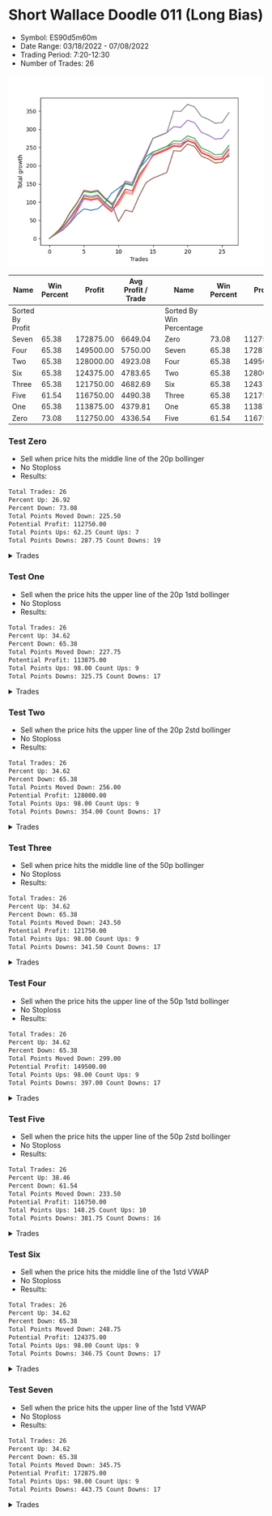 # Short Wallace Doodle 011 (Long Bias)
- Symbol: ES90d5m60m
- Date Range: 03/18/2022 - 07/08/2022
- Trading Period: 7:20-12:30
- Number of Trades: 26

![Plot](ShortWallaceDoodle011ES90d5m60m(LongBias).png)

| Name | Win Percent | Profit | Avg Profit / Trade |     | Name | Win Percent | Profit | Avg Profit / Trade |
| ---- | ----------- | ------ | ------------------ | --- | ---- | ----------- | ------ | ------------------ |
| Sorted By <br> Profit | | | | | Sorted By <br> Win Percentage ||||
| Seven | 65.38 | 172875.00 | 6649.04 |     | Zero | 73.08 | 112750.00 | 4336.54 |
| Four | 65.38 | 149500.00 | 5750.00 |     | Seven | 65.38 | 172875.00 | 6649.04 |
| Two | 65.38 | 128000.00 | 4923.08 |     | Four | 65.38 | 149500.00 | 5750.00 |
| Six | 65.38 | 124375.00 | 4783.65 |     | Two | 65.38 | 128000.00 | 4923.08 |
| Three | 65.38 | 121750.00 | 4682.69 |     | Six | 65.38 | 124375.00 | 4783.65 |
| Five | 61.54 | 116750.00 | 4490.38 |     | Three | 65.38 | 121750.00 | 4682.69 |
| One | 65.38 | 113875.00 | 4379.81 |     | One | 65.38 | 113875.00 | 4379.81 |
| Zero | 73.08 | 112750.00 | 4336.54 |     | Five | 61.54 | 116750.00 | 4490.38 |

### Test Zero
* Sell when price hits the middle line of the 20p bollinger
* No Stoploss
* Results:
```
Total Trades: 26
Percent Up: 26.92
Percent Down: 73.08
Total Points Moved Down: 225.50
Potential Profit: 112750.00
Total Points Ups: 62.25 Count Ups: 7
Total Points Downs: 287.75 Count Downs: 19
```

<details><summary>Trades</summary>

<code>In: 2022-03-24 08:45:00		Out: 2022-03-24 09:17:15		Total Position Time: 32:15		Total Move Down: 12.50		Total to Date: 12.50</code> <br />
<code>In: 2022-04-06 10:55:00		Out: 2022-04-06 11:00:10		Total Position Time: 05:10		Total Move Down: 11.50		Total to Date: 24.00</code> <br />
<code>In: 2022-04-06 11:05:00		Out: 2022-04-06 11:08:10		Total Position Time: 03:10		Total Move Down: 18.50		Total to Date: 42.50</code> <br />
<code>In: 2022-04-06 12:05:00		Out: 2022-04-06 12:23:15		Total Position Time: 18:15		Total Move Down: 23.25		Total to Date: 65.75</code> <br />
<code>In: 2022-04-07 12:15:00		Out: 2022-04-07 12:55:25		Total Position Time: 40:25		Total Move Down: 15.50		Total to Date: 81.25</code> <br />
<code>In: 2022-04-13 08:35:00		Out: 2022-04-13 09:35:55		Total Position Time: 60:55		Total Move Down: -3.75		Total to Date: 77.50</code> <br />
<code>In: 2022-04-19 12:25:00		Out: 2022-04-20 06:55:55		Total Position Time: 1110:55		Total Move Down: 3.75		Total to Date: 81.25</code> <br />
<code>In: 2022-04-25 11:35:00		Out: 2022-04-25 12:07:15		Total Position Time: 32:15		Total Move Down: 16.00		Total to Date: 97.25</code> <br />
<code>In: 2022-04-25 11:55:00		Out: 2022-04-25 12:07:15		Total Position Time: 12:15		Total Move Down: 26.75		Total to Date: 124.00</code> <br />
<code>In: 2022-05-04 11:05:00		Out: 2022-05-04 11:07:15		Total Position Time: 02:15		Total Move Down: 14.00		Total to Date: 138.00</code> <br />
<code>In: 2022-05-04 12:15:00		Out: 2022-05-05 06:31:05		Total Position Time: 1096:05		Total Move Down: 14.50		Total to Date: 152.50</code> <br />
<code>In: 2022-05-16 10:45:00		Out: 2022-05-16 11:45:55		Total Position Time: 60:55		Total Move Down: -4.75		Total to Date: 147.75</code> <br />
<code>In: 2022-05-17 12:10:00		Out: 2022-05-18 06:30:05		Total Position Time: 1100:05		Total Move Down: 43.75		Total to Date: 191.50</code> <br />
<code>In: 2022-05-19 08:50:00		Out: 2022-05-19 09:21:05		Total Position Time: 31:05		Total Move Down: 22.25		Total to Date: 213.75</code> <br />
<code>In: 2022-05-19 12:05:00		Out: 2022-05-19 12:18:20		Total Position Time: 13:20		Total Move Down: 23.50		Total to Date: 237.25</code> <br />
<code>In: 2022-05-27 12:30:00		Out: 2022-05-31 06:30:55		Total Position Time: 1080:55		Total Move Down: 7.50		Total to Date: 244.75</code> <br />
<code>In: 2022-05-31 09:05:00		Out: 2022-05-31 10:05:55		Total Position Time: 60:55		Total Move Down: 8.00		Total to Date: 252.75</code> <br />
<code>In: 2022-06-21 12:15:00		Out: 2022-06-21 12:35:35		Total Position Time: 20:35		Total Move Down: 8.00		Total to Date: 260.75</code> <br />
<code>In: 2022-06-27 08:00:00		Out: 2022-06-27 09:00:55		Total Position Time: 60:55		Total Move Down: -1.75		Total to Date: 259.00</code> <br />
<code>In: 2022-06-27 08:30:00		Out: 2022-06-27 09:02:05		Total Position Time: 32:05		Total Move Down: 9.00		Total to Date: 268.00</code> <br />
<code>In: 2022-07-01 11:25:00		Out: 2022-07-01 12:25:55		Total Position Time: 60:55		Total Move Down: -6.75		Total to Date: 261.25</code> <br />
<code>In: 2022-07-05 10:40:00		Out: 2022-07-05 11:40:55		Total Position Time: 60:55		Total Move Down: -26.50		Total to Date: 234.75</code> <br />
<code>In: 2022-07-05 11:40:00		Out: 2022-07-05 12:40:55		Total Position Time: 60:55		Total Move Down: -7.75		Total to Date: 227.00</code> <br />
<code>In: 2022-07-05 11:45:00		Out: 2022-07-05 12:45:55		Total Position Time: 60:55		Total Move Down: -11.00		Total to Date: 216.00</code> <br />
<code>In: 2022-07-06 11:45:00		Out: 2022-07-06 12:45:55		Total Position Time: 60:55		Total Move Down: 2.00		Total to Date: 218.00</code> <br />
<code>In: 2022-07-07 12:20:00		Out: 2022-07-07 12:38:25		Total Position Time: 18:25		Total Move Down: 7.50		Total to Date: 225.50</code> <br />


</details>

### Test One
* Sell when the price hits the upper line of the 20p 1std bollinger
* No Stoploss
* Results:
```
Total Trades: 26
Percent Up: 34.62
Percent Down: 65.38
Total Points Moved Down: 227.75
Potential Profit: 113875.00
Total Points Ups: 98.00 Count Ups: 9
Total Points Downs: 325.75 Count Downs: 17
```

<details><summary>Trades</summary>

<code>In: 2022-03-24 08:45:00		Out: 2022-03-24 09:33:55		Total Position Time: 48:55		Total Move Down: 17.75		Total to Date: 17.75</code> <br />
<code>In: 2022-04-06 10:55:00		Out: 2022-04-06 11:09:45		Total Position Time: 14:45		Total Move Down: 16.00		Total to Date: 33.75</code> <br />
<code>In: 2022-04-06 11:05:00		Out: 2022-04-06 11:09:45		Total Position Time: 04:45		Total Move Down: 24.75		Total to Date: 58.50</code> <br />
<code>In: 2022-04-06 12:05:00		Out: 2022-04-07 06:31:15		Total Position Time: 1106:15		Total Move Down: 28.75		Total to Date: 87.25</code> <br />
<code>In: 2022-04-07 12:15:00		Out: 2022-04-08 06:31:00		Total Position Time: 1096:00		Total Move Down: 24.50		Total to Date: 111.75</code> <br />
<code>In: 2022-04-13 08:35:00		Out: 2022-04-13 09:35:55		Total Position Time: 60:55		Total Move Down: -3.75		Total to Date: 108.00</code> <br />
<code>In: 2022-04-19 12:25:00		Out: 2022-04-20 06:55:55		Total Position Time: 1110:55		Total Move Down: 3.75		Total to Date: 111.75</code> <br />
<code>In: 2022-04-25 11:35:00		Out: 2022-04-25 12:35:55		Total Position Time: 60:55		Total Move Down: -20.00		Total to Date: 91.75</code> <br />
<code>In: 2022-04-25 11:55:00		Out: 2022-04-25 12:55:55		Total Position Time: 60:55		Total Move Down: -15.75		Total to Date: 76.00</code> <br />
<code>In: 2022-05-04 11:05:00		Out: 2022-05-04 11:07:20		Total Position Time: 02:20		Total Move Down: 18.00		Total to Date: 94.00</code> <br />
<code>In: 2022-05-04 12:15:00		Out: 2022-05-05 06:45:55		Total Position Time: 1110:55		Total Move Down: 31.75		Total to Date: 125.75</code> <br />
<code>In: 2022-05-16 10:45:00		Out: 2022-05-16 11:45:55		Total Position Time: 60:55		Total Move Down: -4.75		Total to Date: 121.00</code> <br />
<code>In: 2022-05-17 12:10:00		Out: 2022-05-18 06:30:05		Total Position Time: 1100:05		Total Move Down: 43.75		Total to Date: 164.75</code> <br />
<code>In: 2022-05-19 08:50:00		Out: 2022-05-19 09:40:30		Total Position Time: 50:30		Total Move Down: 30.75		Total to Date: 195.50</code> <br />
<code>In: 2022-05-19 12:05:00		Out: 2022-05-19 12:24:50		Total Position Time: 19:50		Total Move Down: 34.75		Total to Date: 230.25</code> <br />
<code>In: 2022-05-27 12:30:00		Out: 2022-05-31 06:30:55		Total Position Time: 1080:55		Total Move Down: 7.50		Total to Date: 237.75</code> <br />
<code>In: 2022-05-31 09:05:00		Out: 2022-05-31 10:05:55		Total Position Time: 60:55		Total Move Down: 8.00		Total to Date: 245.75</code> <br />
<code>In: 2022-06-21 12:15:00		Out: 2022-06-21 12:55:25		Total Position Time: 40:25		Total Move Down: 10.25		Total to Date: 256.00</code> <br />
<code>In: 2022-06-27 08:00:00		Out: 2022-06-27 09:00:55		Total Position Time: 60:55		Total Move Down: -1.75		Total to Date: 254.25</code> <br />
<code>In: 2022-06-27 08:30:00		Out: 2022-06-27 09:11:20		Total Position Time: 41:20		Total Move Down: 13.25		Total to Date: 267.50</code> <br />
<code>In: 2022-07-01 11:25:00		Out: 2022-07-01 12:25:55		Total Position Time: 60:55		Total Move Down: -6.75		Total to Date: 260.75</code> <br />
<code>In: 2022-07-05 10:40:00		Out: 2022-07-05 11:40:55		Total Position Time: 60:55		Total Move Down: -26.50		Total to Date: 234.25</code> <br />
<code>In: 2022-07-05 11:40:00		Out: 2022-07-05 12:40:55		Total Position Time: 60:55		Total Move Down: -7.75		Total to Date: 226.50</code> <br />
<code>In: 2022-07-05 11:45:00		Out: 2022-07-05 12:45:55		Total Position Time: 60:55		Total Move Down: -11.00		Total to Date: 215.50</code> <br />
<code>In: 2022-07-06 11:45:00		Out: 2022-07-06 12:45:55		Total Position Time: 60:55		Total Move Down: 2.00		Total to Date: 217.50</code> <br />
<code>In: 2022-07-07 12:20:00		Out: 2022-07-07 12:46:35		Total Position Time: 26:35		Total Move Down: 10.25		Total to Date: 227.75</code> <br />


</details>

### Test Two
* Sell when the price hits the upper line of the 20p 2std bollinger
* No Stoploss
* Results:
```
Total Trades: 26
Percent Up: 34.62
Percent Down: 65.38
Total Points Moved Down: 256.00
Potential Profit: 128000.00
Total Points Ups: 98.00 Count Ups: 9
Total Points Downs: 354.00 Count Downs: 17
```

<details><summary>Trades</summary>

<code>In: 2022-03-24 08:45:00		Out: 2022-03-24 09:45:55		Total Position Time: 60:55		Total Move Down: 14.25		Total to Date: 14.25</code> <br />
<code>In: 2022-04-06 10:55:00		Out: 2022-04-06 11:15:15		Total Position Time: 20:15		Total Move Down: 24.50		Total to Date: 38.75</code> <br />
<code>In: 2022-04-06 11:05:00		Out: 2022-04-06 11:15:15		Total Position Time: 10:15		Total Move Down: 33.25		Total to Date: 72.00</code> <br />
<code>In: 2022-04-06 12:05:00		Out: 2022-04-07 06:35:55		Total Position Time: 1110:55		Total Move Down: 26.00		Total to Date: 98.00</code> <br />
<code>In: 2022-04-07 12:15:00		Out: 2022-04-08 06:36:05		Total Position Time: 1101:05		Total Move Down: 31.25		Total to Date: 129.25</code> <br />
<code>In: 2022-04-13 08:35:00		Out: 2022-04-13 09:35:55		Total Position Time: 60:55		Total Move Down: -3.75		Total to Date: 125.50</code> <br />
<code>In: 2022-04-19 12:25:00		Out: 2022-04-20 06:55:55		Total Position Time: 1110:55		Total Move Down: 3.75		Total to Date: 129.25</code> <br />
<code>In: 2022-04-25 11:35:00		Out: 2022-04-25 12:35:55		Total Position Time: 60:55		Total Move Down: -20.00		Total to Date: 109.25</code> <br />
<code>In: 2022-04-25 11:55:00		Out: 2022-04-25 12:55:55		Total Position Time: 60:55		Total Move Down: -15.75		Total to Date: 93.50</code> <br />
<code>In: 2022-05-04 11:05:00		Out: 2022-05-04 11:07:40		Total Position Time: 02:40		Total Move Down: 24.50		Total to Date: 118.00</code> <br />
<code>In: 2022-05-04 12:15:00		Out: 2022-05-05 06:45:55		Total Position Time: 1110:55		Total Move Down: 31.75		Total to Date: 149.75</code> <br />
<code>In: 2022-05-16 10:45:00		Out: 2022-05-16 11:45:55		Total Position Time: 60:55		Total Move Down: -4.75		Total to Date: 145.00</code> <br />
<code>In: 2022-05-17 12:10:00		Out: 2022-05-18 06:30:05		Total Position Time: 1100:05		Total Move Down: 43.75		Total to Date: 188.75</code> <br />
<code>In: 2022-05-19 08:50:00		Out: 2022-05-19 09:50:55		Total Position Time: 60:55		Total Move Down: 36.50		Total to Date: 225.25</code> <br />
<code>In: 2022-05-19 12:05:00		Out: 2022-05-20 06:35:55		Total Position Time: 1110:55		Total Move Down: 12.25		Total to Date: 237.50</code> <br />
<code>In: 2022-05-27 12:30:00		Out: 2022-05-31 06:30:55		Total Position Time: 1080:55		Total Move Down: 7.50		Total to Date: 245.00</code> <br />
<code>In: 2022-05-31 09:05:00		Out: 2022-05-31 10:05:55		Total Position Time: 60:55		Total Move Down: 8.00		Total to Date: 253.00</code> <br />
<code>In: 2022-06-21 12:15:00		Out: 2022-06-21 12:57:50		Total Position Time: 42:50		Total Move Down: 15.25		Total to Date: 268.25</code> <br />
<code>In: 2022-06-27 08:00:00		Out: 2022-06-27 09:00:55		Total Position Time: 60:55		Total Move Down: -1.75		Total to Date: 266.50</code> <br />
<code>In: 2022-06-27 08:30:00		Out: 2022-06-27 09:25:30		Total Position Time: 55:30		Total Move Down: 15.25		Total to Date: 281.75</code> <br />
<code>In: 2022-07-01 11:25:00		Out: 2022-07-01 12:25:55		Total Position Time: 60:55		Total Move Down: -6.75		Total to Date: 275.00</code> <br />
<code>In: 2022-07-05 10:40:00		Out: 2022-07-05 11:40:55		Total Position Time: 60:55		Total Move Down: -26.50		Total to Date: 248.50</code> <br />
<code>In: 2022-07-05 11:40:00		Out: 2022-07-05 12:40:55		Total Position Time: 60:55		Total Move Down: -7.75		Total to Date: 240.75</code> <br />
<code>In: 2022-07-05 11:45:00		Out: 2022-07-05 12:45:55		Total Position Time: 60:55		Total Move Down: -11.00		Total to Date: 229.75</code> <br />
<code>In: 2022-07-06 11:45:00		Out: 2022-07-06 12:45:55		Total Position Time: 60:55		Total Move Down: 2.00		Total to Date: 231.75</code> <br />
<code>In: 2022-07-07 12:20:00		Out: 2022-07-08 06:30:05		Total Position Time: 1090:05		Total Move Down: 24.25		Total to Date: 256.00</code> <br />


</details>

### Test Three
* Sell when price hits the middle line of the 50p bollinger
* No Stoploss
* Results:
```
Total Trades: 26
Percent Up: 34.62
Percent Down: 65.38
Total Points Moved Down: 243.50
Potential Profit: 121750.00
Total Points Ups: 98.00 Count Ups: 9
Total Points Downs: 341.50 Count Downs: 17
```

<details><summary>Trades</summary>

<code>In: 2022-03-24 08:45:00		Out: 2022-03-24 09:45:55		Total Position Time: 60:55		Total Move Down: 14.25		Total to Date: 14.25</code> <br />
<code>In: 2022-04-06 10:55:00		Out: 2022-04-06 11:08:35		Total Position Time: 13:35		Total Move Down: 11.50		Total to Date: 25.75</code> <br />
<code>In: 2022-04-06 11:05:00		Out: 2022-04-06 11:08:35		Total Position Time: 03:35		Total Move Down: 20.25		Total to Date: 46.00</code> <br />
<code>In: 2022-04-06 12:05:00		Out: 2022-04-06 12:27:15		Total Position Time: 22:15		Total Move Down: 29.25		Total to Date: 75.25</code> <br />
<code>In: 2022-04-07 12:15:00		Out: 2022-04-08 06:40:30		Total Position Time: 1105:30		Total Move Down: 34.00		Total to Date: 109.25</code> <br />
<code>In: 2022-04-13 08:35:00		Out: 2022-04-13 09:35:55		Total Position Time: 60:55		Total Move Down: -3.75		Total to Date: 105.50</code> <br />
<code>In: 2022-04-19 12:25:00		Out: 2022-04-20 06:55:55		Total Position Time: 1110:55		Total Move Down: 3.75		Total to Date: 109.25</code> <br />
<code>In: 2022-04-25 11:35:00		Out: 2022-04-25 12:35:55		Total Position Time: 60:55		Total Move Down: -20.00		Total to Date: 89.25</code> <br />
<code>In: 2022-04-25 11:55:00		Out: 2022-04-25 12:55:55		Total Position Time: 60:55		Total Move Down: -15.75		Total to Date: 73.50</code> <br />
<code>In: 2022-05-04 11:05:00		Out: 2022-05-04 11:20:50		Total Position Time: 15:50		Total Move Down: 30.25		Total to Date: 103.75</code> <br />
<code>In: 2022-05-04 12:15:00		Out: 2022-05-05 06:45:55		Total Position Time: 1110:55		Total Move Down: 31.75		Total to Date: 135.50</code> <br />
<code>In: 2022-05-16 10:45:00		Out: 2022-05-16 11:45:55		Total Position Time: 60:55		Total Move Down: -4.75		Total to Date: 130.75</code> <br />
<code>In: 2022-05-17 12:10:00		Out: 2022-05-18 06:30:05		Total Position Time: 1100:05		Total Move Down: 43.75		Total to Date: 174.50</code> <br />
<code>In: 2022-05-19 08:50:00		Out: 2022-05-19 09:37:05		Total Position Time: 47:05		Total Move Down: 25.75		Total to Date: 200.25</code> <br />
<code>In: 2022-05-19 12:05:00		Out: 2022-05-19 12:21:15		Total Position Time: 16:15		Total Move Down: 27.50		Total to Date: 227.75</code> <br />
<code>In: 2022-05-27 12:30:00		Out: 2022-05-31 06:30:55		Total Position Time: 1080:55		Total Move Down: 7.50		Total to Date: 235.25</code> <br />
<code>In: 2022-05-31 09:05:00		Out: 2022-05-31 10:05:55		Total Position Time: 60:55		Total Move Down: 8.00		Total to Date: 243.25</code> <br />
<code>In: 2022-06-21 12:15:00		Out: 2022-06-21 12:55:25		Total Position Time: 40:25		Total Move Down: 10.25		Total to Date: 253.50</code> <br />
<code>In: 2022-06-27 08:00:00		Out: 2022-06-27 09:00:55		Total Position Time: 60:55		Total Move Down: -1.75		Total to Date: 251.75</code> <br />
<code>In: 2022-06-27 08:30:00		Out: 2022-06-27 09:25:50		Total Position Time: 55:50		Total Move Down: 17.50		Total to Date: 269.25</code> <br />
<code>In: 2022-07-01 11:25:00		Out: 2022-07-01 12:25:55		Total Position Time: 60:55		Total Move Down: -6.75		Total to Date: 262.50</code> <br />
<code>In: 2022-07-05 10:40:00		Out: 2022-07-05 11:40:55		Total Position Time: 60:55		Total Move Down: -26.50		Total to Date: 236.00</code> <br />
<code>In: 2022-07-05 11:40:00		Out: 2022-07-05 12:40:55		Total Position Time: 60:55		Total Move Down: -7.75		Total to Date: 228.25</code> <br />
<code>In: 2022-07-05 11:45:00		Out: 2022-07-05 12:45:55		Total Position Time: 60:55		Total Move Down: -11.00		Total to Date: 217.25</code> <br />
<code>In: 2022-07-06 11:45:00		Out: 2022-07-06 12:45:55		Total Position Time: 60:55		Total Move Down: 2.00		Total to Date: 219.25</code> <br />
<code>In: 2022-07-07 12:20:00		Out: 2022-07-08 06:30:05		Total Position Time: 1090:05		Total Move Down: 24.25		Total to Date: 243.50</code> <br />


</details>

### Test Four
* Sell when the price hits the upper line of the 50p 1std bollinger
* No Stoploss
* Results:
```
Total Trades: 26
Percent Up: 34.62
Percent Down: 65.38
Total Points Moved Down: 299.00
Potential Profit: 149500.00
Total Points Ups: 98.00 Count Ups: 9
Total Points Downs: 397.00 Count Downs: 17
```

<details><summary>Trades</summary>

<code>In: 2022-03-24 08:45:00		Out: 2022-03-24 09:45:55		Total Position Time: 60:55		Total Move Down: 14.25		Total to Date: 14.25</code> <br />
<code>In: 2022-04-06 10:55:00		Out: 2022-04-06 11:11:20		Total Position Time: 16:20		Total Move Down: 17.50		Total to Date: 31.75</code> <br />
<code>In: 2022-04-06 11:05:00		Out: 2022-04-06 11:11:20		Total Position Time: 06:20		Total Move Down: 26.25		Total to Date: 58.00</code> <br />
<code>In: 2022-04-06 12:05:00		Out: 2022-04-07 06:35:55		Total Position Time: 1110:55		Total Move Down: 26.00		Total to Date: 84.00</code> <br />
<code>In: 2022-04-07 12:15:00		Out: 2022-04-08 06:45:55		Total Position Time: 1110:55		Total Move Down: 35.75		Total to Date: 119.75</code> <br />
<code>In: 2022-04-13 08:35:00		Out: 2022-04-13 09:35:55		Total Position Time: 60:55		Total Move Down: -3.75		Total to Date: 116.00</code> <br />
<code>In: 2022-04-19 12:25:00		Out: 2022-04-20 06:55:55		Total Position Time: 1110:55		Total Move Down: 3.75		Total to Date: 119.75</code> <br />
<code>In: 2022-04-25 11:35:00		Out: 2022-04-25 12:35:55		Total Position Time: 60:55		Total Move Down: -20.00		Total to Date: 99.75</code> <br />
<code>In: 2022-04-25 11:55:00		Out: 2022-04-25 12:55:55		Total Position Time: 60:55		Total Move Down: -15.75		Total to Date: 84.00</code> <br />
<code>In: 2022-05-04 11:05:00		Out: 2022-05-04 11:34:10		Total Position Time: 29:10		Total Move Down: 41.75		Total to Date: 125.75</code> <br />
<code>In: 2022-05-04 12:15:00		Out: 2022-05-05 06:45:55		Total Position Time: 1110:55		Total Move Down: 31.75		Total to Date: 157.50</code> <br />
<code>In: 2022-05-16 10:45:00		Out: 2022-05-16 11:45:55		Total Position Time: 60:55		Total Move Down: -4.75		Total to Date: 152.75</code> <br />
<code>In: 2022-05-17 12:10:00		Out: 2022-05-18 06:30:05		Total Position Time: 1100:05		Total Move Down: 43.75		Total to Date: 196.50</code> <br />
<code>In: 2022-05-19 08:50:00		Out: 2022-05-19 09:45:45		Total Position Time: 55:45		Total Move Down: 38.50		Total to Date: 235.00</code> <br />
<code>In: 2022-05-19 12:05:00		Out: 2022-05-19 12:30:05		Total Position Time: 25:05		Total Move Down: 40.50		Total to Date: 275.50</code> <br />
<code>In: 2022-05-27 12:30:00		Out: 2022-05-31 06:30:55		Total Position Time: 1080:55		Total Move Down: 7.50		Total to Date: 283.00</code> <br />
<code>In: 2022-05-31 09:05:00		Out: 2022-05-31 10:05:55		Total Position Time: 60:55		Total Move Down: 8.00		Total to Date: 291.00</code> <br />
<code>In: 2022-06-21 12:15:00		Out: 2022-06-21 12:58:20		Total Position Time: 43:20		Total Move Down: 15.75		Total to Date: 306.75</code> <br />
<code>In: 2022-06-27 08:00:00		Out: 2022-06-27 09:00:55		Total Position Time: 60:55		Total Move Down: -1.75		Total to Date: 305.00</code> <br />
<code>In: 2022-06-27 08:30:00		Out: 2022-06-27 09:30:55		Total Position Time: 60:55		Total Move Down: 19.75		Total to Date: 324.75</code> <br />
<code>In: 2022-07-01 11:25:00		Out: 2022-07-01 12:25:55		Total Position Time: 60:55		Total Move Down: -6.75		Total to Date: 318.00</code> <br />
<code>In: 2022-07-05 10:40:00		Out: 2022-07-05 11:40:55		Total Position Time: 60:55		Total Move Down: -26.50		Total to Date: 291.50</code> <br />
<code>In: 2022-07-05 11:40:00		Out: 2022-07-05 12:40:55		Total Position Time: 60:55		Total Move Down: -7.75		Total to Date: 283.75</code> <br />
<code>In: 2022-07-05 11:45:00		Out: 2022-07-05 12:45:55		Total Position Time: 60:55		Total Move Down: -11.00		Total to Date: 272.75</code> <br />
<code>In: 2022-07-06 11:45:00		Out: 2022-07-06 12:45:55		Total Position Time: 60:55		Total Move Down: 2.00		Total to Date: 274.75</code> <br />
<code>In: 2022-07-07 12:20:00		Out: 2022-07-08 06:30:05		Total Position Time: 1090:05		Total Move Down: 24.25		Total to Date: 299.00</code> <br />


</details>

### Test Five
* Sell when the price hits the upper line of the 50p 2std bollinger
* No Stoploss
* Results:
```
Total Trades: 26
Percent Up: 38.46
Percent Down: 61.54
Total Points Moved Down: 233.50
Potential Profit: 116750.00
Total Points Ups: 148.25 Count Ups: 10
Total Points Downs: 381.75 Count Downs: 16
```

<details><summary>Trades</summary>

<code>In: 2022-03-24 08:45:00		Out: 2022-03-24 09:45:55		Total Position Time: 60:55		Total Move Down: 14.25		Total to Date: 14.25</code> <br />
<code>In: 2022-04-06 10:55:00		Out: 2022-04-06 11:15:05		Total Position Time: 20:05		Total Move Down: 23.75		Total to Date: 38.00</code> <br />
<code>In: 2022-04-06 11:05:00		Out: 2022-04-06 11:15:05		Total Position Time: 10:05		Total Move Down: 32.50		Total to Date: 70.50</code> <br />
<code>In: 2022-04-06 12:05:00		Out: 2022-04-07 06:35:55		Total Position Time: 1110:55		Total Move Down: 26.00		Total to Date: 96.50</code> <br />
<code>In: 2022-04-07 12:15:00		Out: 2022-04-08 06:45:55		Total Position Time: 1110:55		Total Move Down: 35.75		Total to Date: 132.25</code> <br />
<code>In: 2022-04-13 08:35:00		Out: 2022-04-13 09:35:55		Total Position Time: 60:55		Total Move Down: -3.75		Total to Date: 128.50</code> <br />
<code>In: 2022-04-19 12:25:00		Out: 2022-04-20 06:55:55		Total Position Time: 1110:55		Total Move Down: 3.75		Total to Date: 132.25</code> <br />
<code>In: 2022-04-25 11:35:00		Out: 2022-04-25 12:35:55		Total Position Time: 60:55		Total Move Down: -20.00		Total to Date: 112.25</code> <br />
<code>In: 2022-04-25 11:55:00		Out: 2022-04-25 12:55:55		Total Position Time: 60:55		Total Move Down: -15.75		Total to Date: 96.50</code> <br />
<code>In: 2022-05-04 11:05:00		Out: 2022-05-04 12:05:55		Total Position Time: 60:55		Total Move Down: -50.25		Total to Date: 46.25</code> <br />
<code>In: 2022-05-04 12:15:00		Out: 2022-05-05 06:45:55		Total Position Time: 1110:55		Total Move Down: 31.75		Total to Date: 78.00</code> <br />
<code>In: 2022-05-16 10:45:00		Out: 2022-05-16 11:45:55		Total Position Time: 60:55		Total Move Down: -4.75		Total to Date: 73.25</code> <br />
<code>In: 2022-05-17 12:10:00		Out: 2022-05-18 06:30:05		Total Position Time: 1100:05		Total Move Down: 43.75		Total to Date: 117.00</code> <br />
<code>In: 2022-05-19 08:50:00		Out: 2022-05-19 09:50:55		Total Position Time: 60:55		Total Move Down: 36.50		Total to Date: 153.50</code> <br />
<code>In: 2022-05-19 12:05:00		Out: 2022-05-20 06:35:55		Total Position Time: 1110:55		Total Move Down: 12.25		Total to Date: 165.75</code> <br />
<code>In: 2022-05-27 12:30:00		Out: 2022-05-31 06:30:55		Total Position Time: 1080:55		Total Move Down: 7.50		Total to Date: 173.25</code> <br />
<code>In: 2022-05-31 09:05:00		Out: 2022-05-31 10:05:55		Total Position Time: 60:55		Total Move Down: 8.00		Total to Date: 181.25</code> <br />
<code>In: 2022-06-21 12:15:00		Out: 2022-06-22 06:30:05		Total Position Time: 1095:05		Total Move Down: 60.00		Total to Date: 241.25</code> <br />
<code>In: 2022-06-27 08:00:00		Out: 2022-06-27 09:00:55		Total Position Time: 60:55		Total Move Down: -1.75		Total to Date: 239.50</code> <br />
<code>In: 2022-06-27 08:30:00		Out: 2022-06-27 09:30:55		Total Position Time: 60:55		Total Move Down: 19.75		Total to Date: 259.25</code> <br />
<code>In: 2022-07-01 11:25:00		Out: 2022-07-01 12:25:55		Total Position Time: 60:55		Total Move Down: -6.75		Total to Date: 252.50</code> <br />
<code>In: 2022-07-05 10:40:00		Out: 2022-07-05 11:40:55		Total Position Time: 60:55		Total Move Down: -26.50		Total to Date: 226.00</code> <br />
<code>In: 2022-07-05 11:40:00		Out: 2022-07-05 12:40:55		Total Position Time: 60:55		Total Move Down: -7.75		Total to Date: 218.25</code> <br />
<code>In: 2022-07-05 11:45:00		Out: 2022-07-05 12:45:55		Total Position Time: 60:55		Total Move Down: -11.00		Total to Date: 207.25</code> <br />
<code>In: 2022-07-06 11:45:00		Out: 2022-07-06 12:45:55		Total Position Time: 60:55		Total Move Down: 2.00		Total to Date: 209.25</code> <br />
<code>In: 2022-07-07 12:20:00		Out: 2022-07-08 06:30:05		Total Position Time: 1090:05		Total Move Down: 24.25		Total to Date: 233.50</code> <br />


</details>

### Test Six
* Sell when the price hits the middle line of the 1std VWAP
* No Stoploss
* Results:
```
Total Trades: 26
Percent Up: 34.62
Percent Down: 65.38
Total Points Moved Down: 248.75
Potential Profit: 124375.00
Total Points Ups: 98.00 Count Ups: 9
Total Points Downs: 346.75 Count Downs: 17
```

<details><summary>Trades</summary>

<code>In: 2022-03-24 08:45:00		Out: 2022-03-24 09:45:55		Total Position Time: 60:55		Total Move Down: 14.25		Total to Date: 14.25</code> <br />
<code>In: 2022-04-06 10:55:00		Out: 2022-04-06 11:00:10		Total Position Time: 05:10		Total Move Down: 11.50		Total to Date: 25.75</code> <br />
<code>In: 2022-04-06 11:05:00		Out: 2022-04-06 11:08:10		Total Position Time: 03:10		Total Move Down: 18.50		Total to Date: 44.25</code> <br />
<code>In: 2022-04-06 12:05:00		Out: 2022-04-06 12:26:50		Total Position Time: 21:50		Total Move Down: 28.50		Total to Date: 72.75</code> <br />
<code>In: 2022-04-07 12:15:00		Out: 2022-04-08 06:40:35		Total Position Time: 1105:35		Total Move Down: 35.25		Total to Date: 108.00</code> <br />
<code>In: 2022-04-13 08:35:00		Out: 2022-04-13 09:35:55		Total Position Time: 60:55		Total Move Down: -3.75		Total to Date: 104.25</code> <br />
<code>In: 2022-04-19 12:25:00		Out: 2022-04-20 06:55:55		Total Position Time: 1110:55		Total Move Down: 3.75		Total to Date: 108.00</code> <br />
<code>In: 2022-04-25 11:35:00		Out: 2022-04-25 12:35:55		Total Position Time: 60:55		Total Move Down: -20.00		Total to Date: 88.00</code> <br />
<code>In: 2022-04-25 11:55:00		Out: 2022-04-25 12:55:55		Total Position Time: 60:55		Total Move Down: -15.75		Total to Date: 72.25</code> <br />
<code>In: 2022-05-04 11:05:00		Out: 2022-05-04 11:20:20		Total Position Time: 15:20		Total Move Down: 26.00		Total to Date: 98.25</code> <br />
<code>In: 2022-05-04 12:15:00		Out: 2022-05-05 06:45:55		Total Position Time: 1110:55		Total Move Down: 31.75		Total to Date: 130.00</code> <br />
<code>In: 2022-05-16 10:45:00		Out: 2022-05-16 11:45:55		Total Position Time: 60:55		Total Move Down: -4.75		Total to Date: 125.25</code> <br />
<code>In: 2022-05-17 12:10:00		Out: 2022-05-18 06:30:05		Total Position Time: 1100:05		Total Move Down: 43.75		Total to Date: 169.00</code> <br />
<code>In: 2022-05-19 08:50:00		Out: 2022-05-19 09:39:15		Total Position Time: 49:15		Total Move Down: 29.00		Total to Date: 198.00</code> <br />
<code>In: 2022-05-19 12:05:00		Out: 2022-05-19 12:24:45		Total Position Time: 19:45		Total Move Down: 34.00		Total to Date: 232.00</code> <br />
<code>In: 2022-05-27 12:30:00		Out: 2022-05-31 06:30:55		Total Position Time: 1080:55		Total Move Down: 7.50		Total to Date: 239.50</code> <br />
<code>In: 2022-05-31 09:05:00		Out: 2022-05-31 10:05:55		Total Position Time: 60:55		Total Move Down: 8.00		Total to Date: 247.50</code> <br />
<code>In: 2022-06-21 12:15:00		Out: 2022-06-21 12:57:05		Total Position Time: 42:05		Total Move Down: 13.50		Total to Date: 261.00</code> <br />
<code>In: 2022-06-27 08:00:00		Out: 2022-06-27 09:00:55		Total Position Time: 60:55		Total Move Down: -1.75		Total to Date: 259.25</code> <br />
<code>In: 2022-06-27 08:30:00		Out: 2022-06-27 09:25:30		Total Position Time: 55:30		Total Move Down: 15.25		Total to Date: 274.50</code> <br />
<code>In: 2022-07-01 11:25:00		Out: 2022-07-01 12:25:55		Total Position Time: 60:55		Total Move Down: -6.75		Total to Date: 267.75</code> <br />
<code>In: 2022-07-05 10:40:00		Out: 2022-07-05 11:40:55		Total Position Time: 60:55		Total Move Down: -26.50		Total to Date: 241.25</code> <br />
<code>In: 2022-07-05 11:40:00		Out: 2022-07-05 12:40:55		Total Position Time: 60:55		Total Move Down: -7.75		Total to Date: 233.50</code> <br />
<code>In: 2022-07-05 11:45:00		Out: 2022-07-05 12:45:55		Total Position Time: 60:55		Total Move Down: -11.00		Total to Date: 222.50</code> <br />
<code>In: 2022-07-06 11:45:00		Out: 2022-07-06 12:45:55		Total Position Time: 60:55		Total Move Down: 2.00		Total to Date: 224.50</code> <br />
<code>In: 2022-07-07 12:20:00		Out: 2022-07-08 06:30:05		Total Position Time: 1090:05		Total Move Down: 24.25		Total to Date: 248.75</code> <br />


</details>

### Test Seven
* Sell when the price hits the upper line of the 1std VWAP
* No Stoploss
* Results:
```
Total Trades: 26
Percent Up: 34.62
Percent Down: 65.38
Total Points Moved Down: 345.75
Potential Profit: 172875.00
Total Points Ups: 98.00 Count Ups: 9
Total Points Downs: 443.75 Count Downs: 17
```

<details><summary>Trades</summary>

<code>In: 2022-03-24 08:45:00		Out: 2022-03-24 09:45:55		Total Position Time: 60:55		Total Move Down: 14.25		Total to Date: 14.25</code> <br />
<code>In: 2022-04-06 10:55:00		Out: 2022-04-06 11:09:40		Total Position Time: 14:40		Total Move Down: 15.75		Total to Date: 30.00</code> <br />
<code>In: 2022-04-06 11:05:00		Out: 2022-04-06 11:09:40		Total Position Time: 04:40		Total Move Down: 24.50		Total to Date: 54.50</code> <br />
<code>In: 2022-04-06 12:05:00		Out: 2022-04-07 06:35:55		Total Position Time: 1110:55		Total Move Down: 26.00		Total to Date: 80.50</code> <br />
<code>In: 2022-04-07 12:15:00		Out: 2022-04-08 06:45:55		Total Position Time: 1110:55		Total Move Down: 35.75		Total to Date: 116.25</code> <br />
<code>In: 2022-04-13 08:35:00		Out: 2022-04-13 09:35:55		Total Position Time: 60:55		Total Move Down: -3.75		Total to Date: 112.50</code> <br />
<code>In: 2022-04-19 12:25:00		Out: 2022-04-20 06:55:55		Total Position Time: 1110:55		Total Move Down: 3.75		Total to Date: 116.25</code> <br />
<code>In: 2022-04-25 11:35:00		Out: 2022-04-25 12:35:55		Total Position Time: 60:55		Total Move Down: -20.00		Total to Date: 96.25</code> <br />
<code>In: 2022-04-25 11:55:00		Out: 2022-04-25 12:55:55		Total Position Time: 60:55		Total Move Down: -15.75		Total to Date: 80.50</code> <br />
<code>In: 2022-05-04 11:05:00		Out: 2022-05-04 11:34:05		Total Position Time: 29:05		Total Move Down: 41.00		Total to Date: 121.50</code> <br />
<code>In: 2022-05-04 12:15:00		Out: 2022-05-05 06:45:55		Total Position Time: 1110:55		Total Move Down: 31.75		Total to Date: 153.25</code> <br />
<code>In: 2022-05-16 10:45:00		Out: 2022-05-16 11:45:55		Total Position Time: 60:55		Total Move Down: -4.75		Total to Date: 148.50</code> <br />
<code>In: 2022-05-17 12:10:00		Out: 2022-05-18 06:30:05		Total Position Time: 1100:05		Total Move Down: 43.75		Total to Date: 192.25</code> <br />
<code>In: 2022-05-19 08:50:00		Out: 2022-05-19 09:50:55		Total Position Time: 60:55		Total Move Down: 36.50		Total to Date: 228.75</code> <br />
<code>In: 2022-05-19 12:05:00		Out: 2022-05-19 12:42:25		Total Position Time: 37:25		Total Move Down: 46.00		Total to Date: 274.75</code> <br />
<code>In: 2022-05-27 12:30:00		Out: 2022-05-31 06:30:55		Total Position Time: 1080:55		Total Move Down: 7.50		Total to Date: 282.25</code> <br />
<code>In: 2022-05-31 09:05:00		Out: 2022-05-31 10:05:55		Total Position Time: 60:55		Total Move Down: 8.00		Total to Date: 290.25</code> <br />
<code>In: 2022-06-21 12:15:00		Out: 2022-06-22 06:30:05		Total Position Time: 1095:05		Total Move Down: 60.00		Total to Date: 350.25</code> <br />
<code>In: 2022-06-27 08:00:00		Out: 2022-06-27 09:00:55		Total Position Time: 60:55		Total Move Down: -1.75		Total to Date: 348.50</code> <br />
<code>In: 2022-06-27 08:30:00		Out: 2022-06-27 09:30:55		Total Position Time: 60:55		Total Move Down: 19.75		Total to Date: 368.25</code> <br />
<code>In: 2022-07-01 11:25:00		Out: 2022-07-01 12:25:55		Total Position Time: 60:55		Total Move Down: -6.75		Total to Date: 361.50</code> <br />
<code>In: 2022-07-05 10:40:00		Out: 2022-07-05 11:40:55		Total Position Time: 60:55		Total Move Down: -26.50		Total to Date: 335.00</code> <br />
<code>In: 2022-07-05 11:40:00		Out: 2022-07-05 12:40:55		Total Position Time: 60:55		Total Move Down: -7.75		Total to Date: 327.25</code> <br />
<code>In: 2022-07-05 11:45:00		Out: 2022-07-05 12:45:55		Total Position Time: 60:55		Total Move Down: -11.00		Total to Date: 316.25</code> <br />
<code>In: 2022-07-06 11:45:00		Out: 2022-07-06 12:45:55		Total Position Time: 60:55		Total Move Down: 2.00		Total to Date: 318.25</code> <br />
<code>In: 2022-07-07 12:20:00		Out: 2022-07-08 06:49:25		Total Position Time: 1109:25		Total Move Down: 27.50		Total to Date: 345.75</code> <br />


</details>
